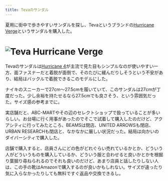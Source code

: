 ```yaml
---
title: Tevaのサンダル
---
```

夏用に街中で歩きやすいサンダルを探し、Tevaというブランドの[Hurricane Verge](https://www.amazon.co.jp/dp/B08B4869SL)というサンダルを購入した。

![](https://lh3.googleusercontent.com/docs/AG8NV2aRCXXoS3SxYPz0ci2YtSxVK-NbXdqAUx2HjTERhMkf9iluQnLfLdalSojeU7tzwUoNSY8gZpgHZEGgiwZNSeT841FUo0uO4IodgRypAPt6aZuBHsVhauSMjNmAk_vrPF5kDO7rgiTJLAjmene7dRTZi3nwAcTKb0XlEpZjhUSBJNmJZ4kyboZkosgl052geFeDsgQMMagUWXI0r2VyYo3GbsGVZLwJhFxsMol5aENgDthpWCe7FIFW4Leaasx0HHye0495HieFgKIx22vDHqbnXxQVY3X9dsj2VmzBrNlXtBGmaayGy8ByUVe_BUPJkhjBvvqbtiljaPrslSDwPETvLKnkgFQsS4wgOs1WXnkC7j43XSGjJuGqxGtEnwoxlxVTR81EKB08zfa4CtLs9mdBS2Zea_w6vjapJ_x8J52-7dxj9gnMiZ5PxV0sRMSx4jMfgBvf_jCX09qOYZ7tWD14NkcX1onNgf6RWz1-wLQISifuklgKWW_cBe7i8EpBpX78OvyaNGu93w1IoueEM6dffIpjBNTfrzTQYBrVqqL_QjdAZ_jJd4RERv8UmNiDvFGOvIKvBbvfI6wJI-YJ2h9KjuPIdqfulX3S8Bk5Vxo2Hbn1MARIrliK_akWVB74QWI58S4gu5JIPTDYVLwZaHtL1lfCndH6HOpSwO_g5DA6clnIrrk2AooQPdvk6bdr0fRVGhpm7lY8WN00LUV2PBwmRy40MPEd-9uFQ2aY7SMszsGHj9YdcwYlIJVsnToKfx4jOHNYAxvoExOM5tO_Rz57KYvYnDY0dhTf5gInIezxHAcRltYMZ80nBsBT53rvXJGmJLOehIpnpc5zh7zND1uLVnUmhRkz-oZ4LrhhC8Zgw7sI_We8Lxo7fApIphMx1lMs3Jv-Ay0wle-1zkCeZv47uDth8QGRda6zv7_3Lzu0ZXeMA4pu5HJmHrrCb1kyZqEYI9zdW3HT7jFYzfVf7gsf0KBgxQRen3wTIpU77Cs5Cou4kYQyDTY46dxyPiHrDda3qlpT74wMu9912dmGYbdGXnNqtklK3I-gfp6zrbJEAJKFkpinZxqbdCDB6RiGdsXxK5WQTQGBKH2m6Fj1P1vkbR9vlp6gjg_R6WnoKtnBvSpRWNgiF9fHnVZiIKQ3Z0YG41ll5_S5_Tqp4VrGVPOpxtsaC9XSo8r7PiIy6sbyLoYQCZUcFu2-snxTg3E8pt29WfQ-NjSkm3m5332Befiz4667RWILBcROv8eNQMT3MYwW "Teva Hurricane Verge")
=======================================================================================================================================================================================================================================================================================================================================================================================================================================================================================================================================================================================================================================================================================================================================================================================================================================================================================================================================================================================================================================================================================================================================================================================================================================================================================================================================================================================

Tevaのサンダルは[Hurricane 4](https://www.amazon.co.jp/dp/B096RS5PWQ)が主流で見た目もシンプルなのが使いやすい一方、面ファスナーだと着脱が面倒で、そのたびに緩んだりしそうという不安があり、結局はバックルで着脱できるこのモデルにした。

ナイキのスニーカーで27cm～27.5cmを履いていて、このサンダルは27cmが丁度だった。少し余裕を持たせるなら27.5cmでも良さそう、という雰囲気だった。サイズ感の参考までに。

実店舗だと、ABC-MARTやその辺のセレクトショップで扱っていることが多いらしい。お台場に行く用事があったのでそこで試着して購入したのだけど、アクアシティに行ってみたところ、BEAMSは閉店、UNITED ARROWSも閉店、URBAN RESEARCHも閉店と、なかなかに厳しい状況だった。結局は向かいのダイバーシティで購入した。

店舗で購入すると、店員さんにどの色がどれぐらい売れているかとか、どういう人がどういうものを購入しているか、どういう服と合わせると良いかとかを根掘り葉掘り尋ねられるのでそれも良いのだけど、あまり店員と話したりしない人は、この手の靴はAmazonで購入するのが良いかもしれない。サイズが違ったり気に入らなかったりしても無料ですぐ返品や交換できるし。
